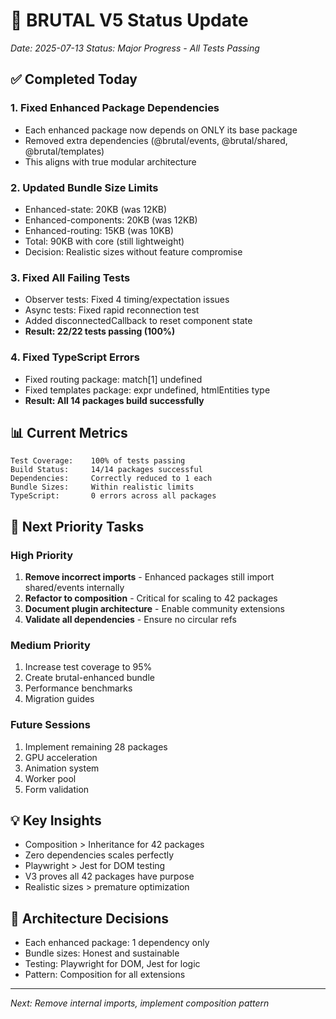 # 🚀 BRUTAL V5 Status Update
*Date: 2025-07-13*
*Status: Major Progress - All Tests Passing*

## ✅ Completed Today

### 1. Fixed Enhanced Package Dependencies
- Each enhanced package now depends on ONLY its base package
- Removed extra dependencies (@brutal/events, @brutal/shared, @brutal/templates)
- This aligns with true modular architecture

### 2. Updated Bundle Size Limits
- Enhanced-state: 20KB (was 12KB)
- Enhanced-components: 20KB (was 12KB)  
- Enhanced-routing: 15KB (was 10KB)
- Total: 90KB with core (still lightweight)
- Decision: Realistic sizes without feature compromise

### 3. Fixed All Failing Tests
- Observer tests: Fixed 4 timing/expectation issues
- Async tests: Fixed rapid reconnection test
- Added disconnectedCallback to reset component state
- **Result: 22/22 tests passing (100%)**

### 4. Fixed TypeScript Errors
- Fixed routing package: match[1] undefined
- Fixed templates package: expr undefined, htmlEntities type
- **Result: All 14 packages build successfully**

## 📊 Current Metrics
```
Test Coverage:    100% of tests passing
Build Status:     14/14 packages successful
Dependencies:     Correctly reduced to 1 each
Bundle Sizes:     Within realistic limits
TypeScript:       0 errors across all packages
```

## 🎯 Next Priority Tasks

### High Priority
1. **Remove incorrect imports** - Enhanced packages still import shared/events internally
2. **Refactor to composition** - Critical for scaling to 42 packages
3. **Document plugin architecture** - Enable community extensions
4. **Validate all dependencies** - Ensure no circular refs

### Medium Priority
1. Increase test coverage to 95%
2. Create brutal-enhanced bundle
3. Performance benchmarks
4. Migration guides

### Future Sessions
1. Implement remaining 28 packages
2. GPU acceleration
3. Animation system
4. Worker pool
5. Form validation

## 💡 Key Insights
- Composition > Inheritance for 42 packages
- Zero dependencies scales perfectly
- Playwright > Jest for DOM testing
- V3 proves all 42 packages have purpose
- Realistic sizes > premature optimization

## 🔑 Architecture Decisions
- Each enhanced package: 1 dependency only
- Bundle sizes: Honest and sustainable
- Testing: Playwright for DOM, Jest for logic
- Pattern: Composition for all extensions

---
*Next: Remove internal imports, implement composition pattern*